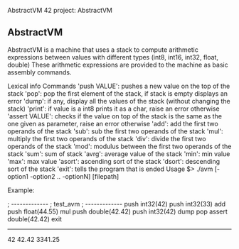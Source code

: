 AbstractVM
42 project: AbstractVM

AbstractVM
----------

AbstractVM is a machine that uses a stack to compute arithmetic expressions between values with different types (int8, int16, int32, float, double)
These arithmetic expressions are provided to the machine as basic assembly commands.

Lexical info
Commands
'push VALUE': pushes a new value on the top of the stack
'pop': pop the first element of the stack, if stack is empty displays an error
'dump': if any, display all the values of the stack (without changing the stack)
'print': if value is a int8 prints it as a char, raise an error otherwise
'assert VALUE': checks if the value on top of the stack is the same as the one given as parameter, raise an error otherwise
'add': add the first two operands of the stack
'sub': sub the first two operands of the stack
'mul': multiply the first two operands of the stack
'div': divide the first two operands of the stack
'mod': modulus between the first two operands of the stack
'sum': sum of stack
'avrg': average value of the stack
'min': min value
'max': max value
'asort': ascending sort of the stack
'dsort': descending sort of the stack
'exit': tells the program that is ended
Usage
$> ./avm [-option1 -option2 .. -optionN] [filepath]

Example:

; -------------
; test_avm
; -------------
push int32(42)
push int32(33)
add
push float(44.55)
mul
push double(42.42)
push int32(42)
dump
pop
assert double(42.42)
exit
___________________
42
42.42
3341.25